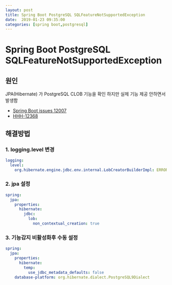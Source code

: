 ```yaml
---
layout: post
title: Spring Boot PostgreSQL SQLFeatureNotSupportedException
date:  2019-01-23 09:35:00 
categories: [spring boot,postgresql]
---
```


# Spring Boot PostgreSQL SQLFeatureNotSupportedException

## 원인

JPA(Hibernate) 가 PostgreSQL CLOB 기능을 확인 하지만 실제 기능 제공 안하면서 발생함

- [Spring Boot issues 12007](https://vkuzel.com/spring-boot-jpa-hibernate-atomikos-postgresql-exception)
- [HHH-12368](https://hibernate.atlassian.net/browse/HHH-12368)

## 해결방법

### 1. logging.level 변경

```yml
logging:
  level:
    org.hibernate.engine.jdbc.env.internal.LobCreatorBuilderImpl: ERROR
```

### 2. jpa 설정

```yml
spring:
  jpa:
    properties:
      hibernate:
        jdbc:
          lob:
            non_contextual_creation: true
```

### 3. 기능감지 비활성화후 수동 설정

```yml
spring:
  jpa:
    properties:
      hibernate:
        temp:
          use_jdbc_metadata_defaults: false
    database-platform: org.hibernate.dialect.PostgreSQL9Dialect
```
